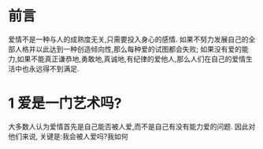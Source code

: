 # 前言
爱情不是一种与人的成熟度无关,只需要投入身心的感情.
如果不努力发展自己的全部人格并以此达到一种创造倾向性,那么每种爱的试图都会失败;
如果没有爱的能力,如果不能真正谦恭地,勇敢地,真诚地,有纪律的爱他人,那么人们在自己的爱情生活中也永远得不到满足.

# 1 爱是一门艺术吗?
大多数人认为爱情首先是自己能否被人爱,而不是自己有没有能力爱的问题.
因此对他们来说, 关键是:我会被人爱吗?我如何


